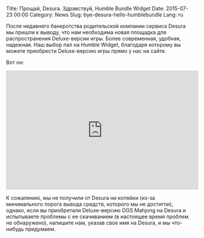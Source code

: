 Title: Прощай, Desura. Здравствуй, Humble Bundle Widget
Date: 2015-07-23 00:00
Category: News
Slug: bye-desura-hello-humblebundle
Lang: ru


После недавнего банкротства родительской компании сервиса Desura мы пришли к выводу, что нам необходима новая площадка для распространения Deluxe-версии игры. Более современная, удобная, надежная.
Наш выбор пал на Humble Widget, благодаря которому вы можете приобрести Deluxe-версию игры прямо у нас на сайте.

Вот он:

<iframe src="https://www.humblebundle.com/widget/v2/product/ogsmahjong/ySGF3h34?theme=transparent-light" width="526" height="325" style="border: none;" scrolling="no" frameborder="0"></iframe>

К сожалению, мы не получили от Desura ни копейки (из-за минимального порога вывода средств, которого мы не достигли), однако, если вы приобретали Deluxe-версию OGS Mahjong на Desura и испытываете проблемы с ее скачиванием (в настоящее время проблем не обнаружено), напишите нам, указав свое имя на Desura, и мы что-нибудь придумаем.
